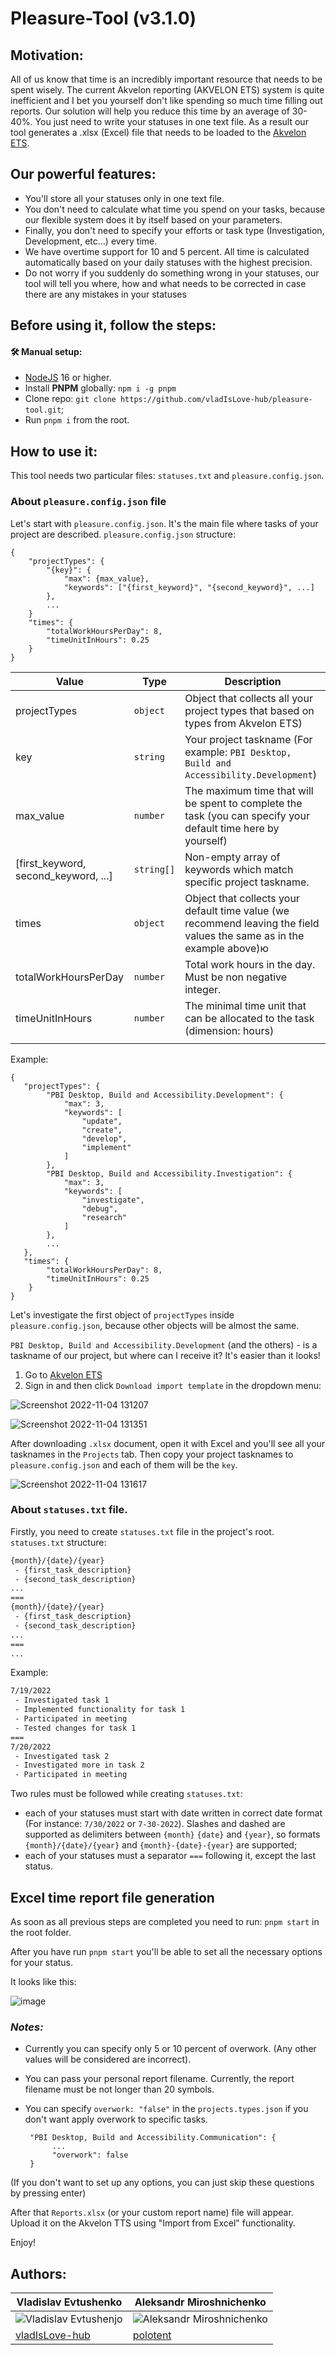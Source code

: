 # Pleasure-Tool (v3.1.0)

## Motivation: 

All of us know that time is an incredibly important resource that needs to be spent wisely. The current Akvelon reporting (AKVELON ETS) system is quite inefficient and I bet you yourself don't like spending so much time filling out reports. Our solution will help you reduce this time by an average of 30-40%. You just need to write your statuses in one text file.
As a result our tool generates a .xlsx (Excel) file that needs to be loaded to the [Akvelon ETS](https://ets.akvelon.com/).

## Our powerful features:
 
 - You'll store all your statuses only in one text file.
 - You don't need to calculate what time you spend on your tasks, because our flexible system does it by itself based on your parameters.
 - Finally, you don't need to specify your efforts or task type (Investigation, Development, etc...) every time.
 - We have overtime support for 10 and 5 percent. All time is calculated automatically based on your daily statuses with the highest precision.
 - Do not worry if you suddenly do something wrong in your statuses, our tool will tell you where, how and what needs to be corrected in case there are any mistakes in your statuses

## Before using it, follow the steps:

 #### 🛠 Manual setup:
 
  * [NodeJS](https://nodejs.org/en/) 16 or higher.
  * Install <strong>PNPM</strong> globally: `npm i -g pnpm`
  * Clone repo: `git clone https://github.com/vladIsLove-hub/pleasure-tool.git`;
  * Run `pnpm i` from the root.
 
## How to use it:

This tool needs two particular files: `statuses.txt` and `pleasure.config.json`.

### About `pleasure.config.json` file

Let's start with `pleasure.config.json`. It's the main file where tasks of your project are described.
`pleasure.config.json` structure:

```json5
{
    "projectTypes": {
        "{key}": {
            "max": {max_value},
            "keywords": ["{first_keyword}", "{second_keyword}", ...]
        },
        ...
    }
    "times": {
        "totalWorkHoursPerDay": 8,
        "timeUnitInHours": 0.25
    }
}
```

| Value                                | Type       | Description                                                                                                            |
| ------------------------------------ | ---------- | ---------------------------------------------------------------------------------------------------------------------- |
| projectTypes                         | `object`   | Object that collects all your project types that based on types from Akvelon ETS)                                      |
| key                                  | `string`   | Your project taskname (For example: `PBI Desktop, Build and Accessibility.Development`)                                |
| max_value                            | `number`   | The maximum time that will be spent to complete the task (you can specify your default time here by yourself)          |
| [first_keyword, second_keyword, ...] | `string[]` | Non-empty array of keywords which match specific project taskname.                                                     |
| times                                | `object`   | Object that collects your default time value (we recommend leaving the field values the same as in the example above)ю |
| totalWorkHoursPerDay                 | `number`   | Total work hours in the day. Must be non negative integer.                                                             |
| timeUnitInHours                      | `number`   | The minimal time unit that can be allocated to the task (dimension: hours)                                             |
|                                      |

Example:

```json5
{
   "projectTypes": {
        "PBI Desktop, Build and Accessibility.Development": {
            "max": 3,
            "keywords": [
                "update",
                "create",
                "develop",
                "implement"
            ]
        },
        "PBI Desktop, Build and Accessibility.Investigation": {
            "max": 3,
            "keywords": [
                "investigate",
                "debug",
                "research"
            ]
        },
        ...
   },
   "times": {
        "totalWorkHoursPerDay": 8,
        "timeUnitInHours": 0.25
    }
}
```

Let's investigate the first object of `projectTypes` inside `pleasure.config.json`, because other objects will be almost the same.

`PBI Desktop, Build and Accessibility.Development` (and the others) - is a taskname of our project, but where can I receive it? It's easier than it looks!

1. Go to [Akvelon ETS](https://ets.akvelon.net/)
2. Sign in and then click `Download import template` in the dropdown menu:

![Screenshot 2022-11-04 131207](https://user-images.githubusercontent.com/60508001/199970877-24ea2e15-9d2c-4480-b412-0efc0597fdaa.png)

![Screenshot 2022-11-04 131351](https://user-images.githubusercontent.com/60508001/199970925-ef55b104-c8d1-4157-a563-75c31c7e9507.png)

After downloading `.xlsx` document, open it with Excel and you'll see all your tasknames in the `Projects` tab. Then copy your project tasknames to `pleasure.config.json` and each of them will be the `key`.

![Screenshot 2022-11-04 131617](https://user-images.githubusercontent.com/60508001/199970981-2bd5caf1-d9ec-4b06-9425-309058d710ac.png)

### About `statuses.txt` file.

Firstly, you need to create `statuses.txt` file in the project's root.
`statuses.txt` structure:

```txt
{month}/{date}/{year}
 - {first_task_description}
 - {second_task_description}
...
===
{month}/{date}/{year}
 - {first_task_description}
 - {second_task_description}
...
===
...
```

Example:

```txt
7/19/2022
 - Investigated task 1
 - Implemented functionality for task 1
 - Participated in meeting
 - Tested changes for task 1
===
7/20/2022
 - Investigated task 2
 - Investigated more in task 2
 - Participated in meeting
```

Two rules must be followed while creating `statuses.txt`:

-   each of your statuses must start with date written in correct date format (For instance: `7/30/2022` or `7-30-2022`). Slashes and dashed are supported as delimiters between `{month}` `{date}` and `{year}`, so formats `{month}/{date}/{year}` and `{month}-{date}-{year}` are supported;
-   each of your statuses must a separator `===` following it, except the last status.

## Excel time report file generation

As soon as all previous steps are completed you need to run: `pnpm start` in the root folder.

After you have run `pnpm start` you'll be able to set all the necessary options for your status.

It looks like this: 

![image](https://user-images.githubusercontent.com/60508001/187263439-d7ebce5c-7786-4420-8db2-e4ebe8f9d709.png)

### <em>Notes:</em>

- Currently you can specify only 5 or 10 percent of overwork. (Any other values will be considered are incorrect).
- You can pass your personal report filename. Currently, the report filename must be not longer than 20 symbols.
- You can specify `overwork: "false"` in the `projects.types.json` if you don't want apply overwork to specific tasks.

  ```json5
   "PBI Desktop, Build and Accessibility.Communication": {
        ...
        "overwork": false
   }
  ```

(If you don't want to set up any options, you can just skip these questions by pressing enter)

After that `Reports.xlsx` (or your custom report name) file will appear. Upload it on the Akvelon TTS using "Import from Excel" functionality.

Enjoy!

## Authors: 

| Vladislav Evtushenko                                                          | Aleksandr Miroshnichenko                                                                                                              |                                                       
--------------------------------------------------------------------- | --------------------------------------------------------------------------- 
| ![Vladislav Evtushenjo](https://pbs.twimg.com/profile_images/1581742333200056322/ov01qZqU_400x400.jpg) | ![Aleksandr Miroshnichenko ](https://media-exp1.licdn.com/dms/image/C4D03AQH95ZAy_AupXQ/profile-displayphoto-shrink_800_800/0/1649235827833?e=1672876800&v=beta&t=aqCNZVCCOq_D7wWMxg2kK0pyAGe4Kbfry3o6_53L_VU) |
| [vladIsLove-hub](https://github.com/vladIsLove-hub)                                  | [polotent](https://github.com/polotent)                       | 
